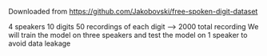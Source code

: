 Downloaded from  https://github.com/Jakobovski/free-spoken-digit-dataset

4 speakers
10 digits
50 recordings of each digit --> 2000 total recording
We will train the model on three speakers and test the model on 1 speaker to avoid data leakage
